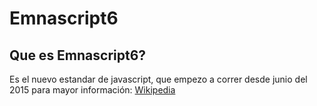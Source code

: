 # Emnascript6
  ## Que es Emnascript6?
  Es el nuevo estandar de javascript, que empezo a correr desde junio del 2015
  para mayor información: [Wikipedia](https://es.wikipedia.org/wiki/ECMAScript)
